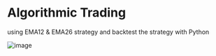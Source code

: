 # Algorithmic Trading
using EMA12 & EMA26 strategy and backtest the strategy with Python

![image](https://i.imgur.com/wGLnnSR.png)
